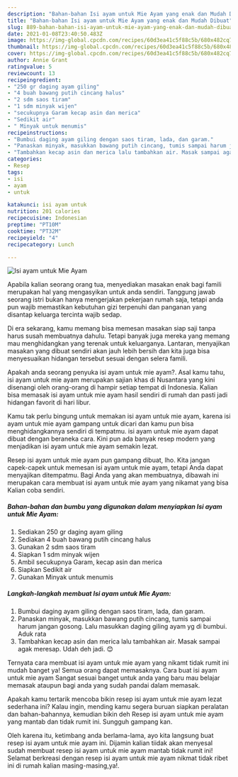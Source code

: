 ```yaml
---
description: "Bahan-bahan Isi ayam untuk Mie Ayam yang enak dan Mudah Dibuat"
title: "Bahan-bahan Isi ayam untuk Mie Ayam yang enak dan Mudah Dibuat"
slug: 889-bahan-bahan-isi-ayam-untuk-mie-ayam-yang-enak-dan-mudah-dibuat
date: 2021-01-08T23:40:50.483Z
image: https://img-global.cpcdn.com/recipes/60d3ea41c5f88c5b/680x482cq70/isi-ayam-untuk-mie-ayam-foto-resep-utama.jpg
thumbnail: https://img-global.cpcdn.com/recipes/60d3ea41c5f88c5b/680x482cq70/isi-ayam-untuk-mie-ayam-foto-resep-utama.jpg
cover: https://img-global.cpcdn.com/recipes/60d3ea41c5f88c5b/680x482cq70/isi-ayam-untuk-mie-ayam-foto-resep-utama.jpg
author: Annie Grant
ratingvalue: 5
reviewcount: 13
recipeingredient:
- "250 gr daging ayam giling"
- "4 buah bawang putih cincang halus"
- "2 sdm saos tiram"
- "1 sdm minyak wijen"
- "secukupnya Garam kecap asin dan merica"
- "Sedikit air"
- " Minyak untuk menumis"
recipeinstructions:
- "Bumbui daging ayam giling dengan saos tiram, lada, dan garam."
- "Panaskan minyak, masukkan bawang putih cincang, tumis sampai harum jangan gosong. Lalu masukkan daging giling ayam yg di bumbui. Aduk rata"
- "Tambahkan kecap asin dan merica lalu tambahkan air. Masak sampai agak meresap. Udah deh jadi. 😊"
categories:
- Resep
tags:
- isi
- ayam
- untuk

katakunci: isi ayam untuk 
nutrition: 201 calories
recipecuisine: Indonesian
preptime: "PT10M"
cooktime: "PT32M"
recipeyield: "4"
recipecategory: Lunch

---
```



![Isi ayam untuk Mie Ayam](https://img-global.cpcdn.com/recipes/60d3ea41c5f88c5b/680x482cq70/isi-ayam-untuk-mie-ayam-foto-resep-utama.jpg)

Apabila kalian seorang orang tua, menyediakan masakan enak bagi famili merupakan hal yang mengasyikan untuk anda sendiri. Tanggung jawab seorang istri bukan hanya mengerjakan pekerjaan rumah saja, tetapi anda pun wajib memastikan kebutuhan gizi terpenuhi dan panganan yang disantap keluarga tercinta wajib sedap.

Di era  sekarang, kamu memang bisa memesan masakan siap saji tanpa harus susah membuatnya dahulu. Tetapi banyak juga mereka yang memang mau menghidangkan yang terenak untuk keluarganya. Lantaran, menyajikan masakan yang dibuat sendiri akan jauh lebih bersih dan kita juga bisa menyesuaikan hidangan tersebut sesuai dengan selera famili. 



Apakah anda seorang penyuka isi ayam untuk mie ayam?. Asal kamu tahu, isi ayam untuk mie ayam merupakan sajian khas di Nusantara yang kini disenangi oleh orang-orang di hampir setiap tempat di Indonesia. Kalian bisa memasak isi ayam untuk mie ayam hasil sendiri di rumah dan pasti jadi hidangan favorit di hari libur.

Kamu tak perlu bingung untuk memakan isi ayam untuk mie ayam, karena isi ayam untuk mie ayam gampang untuk dicari dan kamu pun bisa menghidangkannya sendiri di tempatmu. isi ayam untuk mie ayam dapat dibuat dengan beraneka cara. Kini pun ada banyak resep modern yang menjadikan isi ayam untuk mie ayam semakin lezat.

Resep isi ayam untuk mie ayam pun gampang dibuat, lho. Kita jangan capek-capek untuk memesan isi ayam untuk mie ayam, tetapi Anda dapat menyajikan ditempatmu. Bagi Anda yang akan membuatnya, dibawah ini merupakan cara membuat isi ayam untuk mie ayam yang nikamat yang bisa Kalian coba sendiri.

<!--inarticleads1-->

##### Bahan-bahan dan bumbu yang digunakan dalam menyiapkan Isi ayam untuk Mie Ayam:

1. Sediakan 250 gr daging ayam giling
1. Sediakan 4 buah bawang putih cincang halus
1. Gunakan 2 sdm saos tiram
1. Siapkan 1 sdm minyak wijen
1. Ambil secukupnya Garam, kecap asin dan merica
1. Siapkan Sedikit air
1. Gunakan  Minyak untuk menumis




<!--inarticleads2-->

##### Langkah-langkah membuat Isi ayam untuk Mie Ayam:

1. Bumbui daging ayam giling dengan saos tiram, lada, dan garam.
1. Panaskan minyak, masukkan bawang putih cincang, tumis sampai harum jangan gosong. Lalu masukkan daging giling ayam yg di bumbui. Aduk rata
1. Tambahkan kecap asin dan merica lalu tambahkan air. Masak sampai agak meresap. Udah deh jadi. 😊




Ternyata cara membuat isi ayam untuk mie ayam yang nikamt tidak rumit ini mudah banget ya! Semua orang dapat memasaknya. Cara buat isi ayam untuk mie ayam Sangat sesuai banget untuk anda yang baru mau belajar memasak ataupun bagi anda yang sudah pandai dalam memasak.

Apakah kamu tertarik mencoba bikin resep isi ayam untuk mie ayam lezat sederhana ini? Kalau ingin, mending kamu segera buruan siapkan peralatan dan bahan-bahannya, kemudian bikin deh Resep isi ayam untuk mie ayam yang mantab dan tidak rumit ini. Sungguh gampang kan. 

Oleh karena itu, ketimbang anda berlama-lama, ayo kita langsung buat resep isi ayam untuk mie ayam ini. Dijamin kalian tiidak akan menyesal sudah membuat resep isi ayam untuk mie ayam mantab tidak rumit ini! Selamat berkreasi dengan resep isi ayam untuk mie ayam nikmat tidak ribet ini di rumah kalian masing-masing,ya!.


